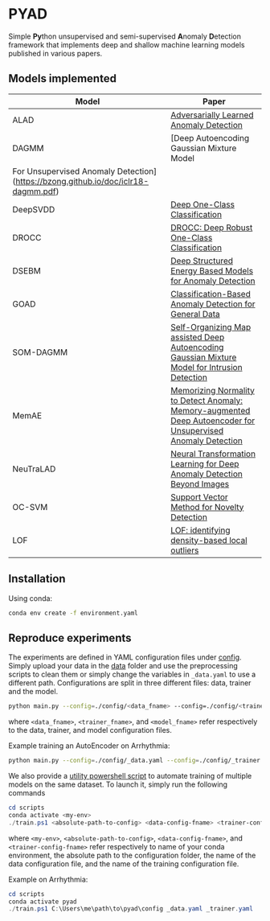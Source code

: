 # PYAD

Simple **Py**thon unsupervised and semi-supervised **A**nomaly **D**etection framework that implements deep and shallow machine learning models published in various papers.

## Models implemented

| Model     | Paper |
| --------- | ----- |
| ALAD      | [Adversarially Learned Anomaly Detection](https://arxiv.org/abs/1812.02288) |
| DAGMM     | [Deep Autoencoding Gaussian Mixture Model
For Unsupervised Anomaly Detection](https://bzong.github.io/doc/iclr18-dagmm.pdf) |
| DeepSVDD  | [Deep One-Class Classification](https://proceedings.mlr.press/v80/ruff18a.html) |
| DROCC | [DROCC: Deep Robust One-Class Classification](https://arxiv.org/abs/2002.12718) |
| DSEBM     | [Deep Structured Energy Based Models for Anomaly Detection](https://arxiv.org/abs/1605.07717) |
| GOAD | [Classification-Based Anomaly Detection for General Data](https://arxiv.org/abs/2005.02359) |
| SOM-DAGMM | [Self-Organizing Map assisted Deep Autoencoding Gaussian Mixture Model for Intrusion Detection](https://arxiv.org/pdf/2008.12686.pdf) |
| MemAE | [Memorizing Normality to Detect Anomaly: Memory-augmented Deep Autoencoder for Unsupervised Anomaly Detection](https://arxiv.org/abs/1904.02639) |
| NeuTraLAD | [Neural Transformation Learning for Deep Anomaly Detection Beyond Images](https://arxiv.org/abs/2103.16440) |
| OC-SVM | [Support Vector Method for Novelty Detection](https://proceedings.neurips.cc/paper/1999/file/8725fb777f25776ffa9076e44fcfd776-Paper.pdf) |
| LOF | [LOF: identifying density-based local outliers](https://dl.acm.org/doi/10.1145/335191.335388) |

## Installation

Using conda:

```bash
conda env create -f environment.yaml
```

## Reproduce experiments

The experiments are defined in YAML configuration files under [config](./config). Simply upload your data in the [data](./data) folder and use the preprocessing scripts to clean them or simply change the variables in `_data.yaml` to use a different path. Configurations are split in three different files: data, trainer and the model.

```bash
python main.py --config=./config/<data_fname> --config=./config/<trainer_fname> --config=./config/<model_fname>
```

where `<data_fname>`, `<trainer_fname>`, and `<model_fname>` refer respectively to the data, trainer, and model configuration files.

Example training an AutoEncoder on Arrhythmia:

```bash
python main.py --config=./config/_data.yaml --config=./config/_trainer.yaml --config=./config/autoencoder.yaml
```

We also provide a [utility powershell script](./scripts/train.ps1) to automate training of multiple models on the same dataset. To launch it, simply run the following commands

```powershell
cd scripts
conda activate <my-env>
./train.ps1 <absolute-path-to-config> <data-config-fname> <trainer-config-fname>
```

where `<my-env>`, `<absolute-path-to-config>`, `<data-config-fname>`, and `<trainer-config-fname>` refer respectively to name of your conda environment, the absolute path to the configuration folder, the name of the data configuration file, and the name of the training configuration file.

Example on Arrhythmia:

```powershell
cd scripts
conda activate pyad
./train.ps1 C:\Users\me\path\to\pyad\config _data.yaml _trainer.yaml
```
